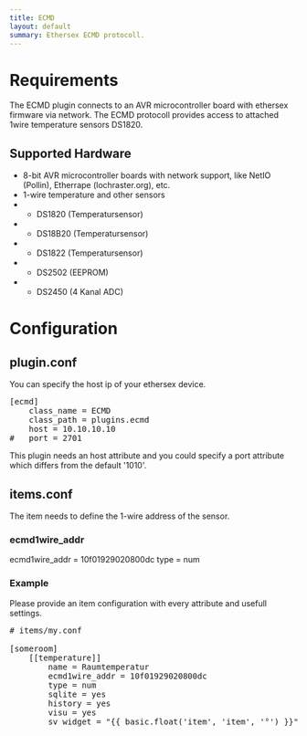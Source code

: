 ```yaml
---
title: ECMD
layout: default
summary: Ethersex ECMD protocoll.
---
```


# Requirements

The ECMD plugin connects to an AVR microcontroller board with ethersex firmware via network. The ECMD protocoll provides access to attached 1wire temperature sensors DS1820.

## Supported Hardware

* 8-bit AVR microcontroller boards with network support, like NetIO (Pollin), Etherrape (lochraster.org), etc.
* 1-wire temperature and other sensors 
* - DS1820 (Temperatursensor)
* - DS18B20 (Temperatursensor)
* - DS1822 (Temperatursensor)
* - DS2502 (EEPROM)
* - DS2450 (4 Kanal ADC)

# Configuration

## plugin.conf

You can specify the host ip of your ethersex device.

<pre>
[ecmd]
    class_name = ECMD
    class_path = plugins.ecmd
    host = 10.10.10.10
#   port = 2701
</pre>

This plugin needs an host attribute and you could specify a port attribute which differs from the default '1010'.

## items.conf

The item needs to define the 1-wire address of the sensor.

### ecmd1wire_addr 

ecmd1wire_addr = 10f01929020800dc
type = num


### Example

Please provide an item configuration with every attribute and usefull settings.

<pre>
# items/my.conf

[someroom]
    [[temperature]]
        name = Raumtemperatur
        ecmd1wire_addr = 10f01929020800dc
        type = num
        sqlite = yes
        history = yes
        visu = yes
        sv_widget = "{{ basic.float('item', 'item', '°') }}" , "{{ plot.period('item-plot', 'item') }}"
</pre>


